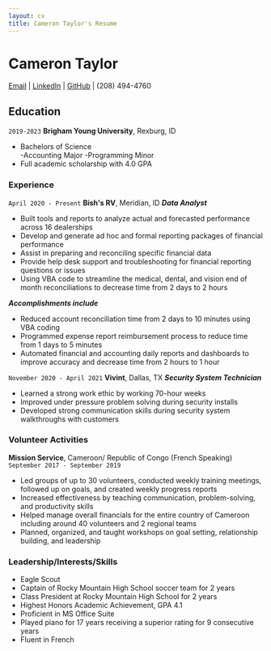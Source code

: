 ```yaml
---
layout: cv
title: Cameron Taylor's Resume
---
```

# Cameron Taylor

<div id="webaddress">
<a href="cameron.macneil.taylor@gmail.com ">Email</a>
| <a href="www.linkedin.com/in/cameron macneil taylor">LinkedIn</a>
| <a href="https://github.com/acctg-analyst">GitHub</a>
|  (208) 494-4760
</div>

<!-- https://www.monique.tech/the-art-of-markdown -->

## Education

`2019-2023`
__Brigham Young University__, Rexburg, ID
- Bachelors of Science  
-Accounting Major
-Programming Minor
- Full academic scholarship with 4.0 GPA

### Experience

`April 2020 - Present`
__Bish's RV__, Meridian, ID
__*Data Analyst*__
- Built tools and reports to analyze actual and forecasted performance across 16 dealerships
- Develop and generate ad hoc and formal reporting packages of financial performance
- Assist in preparing and reconciling specific financial data
- Provide help desk support and troubleshooting for financial reporting questions or issues
- Using VBA code to streamline the medical, dental, and vision end of month reconciliations to decrease time from 2 days to 2 hours

__*Accomplishments include*__
-	Reduced account reconciliation time from 2 days to 10 minutes using VBA coding
-	Programmed expense report reimbursement process to reduce time from 1 days to 5 minutes
-	Automated financial and accounting daily reports and dashboards to improve accuracy and decrease time from 2 hours to 1 hour

`November 2020 - April 2021`
__Vivint__, Dallas, TX
__*Security System Technician*__
- Learned a strong work ethic by working 70-hour weeks
- Improved under pressure problem solving during security installs
- Developed strong communication skills during security system walkthroughs with customers

### Volunteer Activities
__Mission Service__, Cameroon/ Republic of Congo (French Speaking)
`September 2017 - September 2019`

- Led groups of up to 30 volunteers, conducted weekly training meetings, followed up on goals, and created weekly progress reports
- Increased effectiveness by teaching communication, problem-solving, and productivity skills
- Helped manage overall financials for the entire country of Cameroon including around 40 volunteers and 2 regional teams
- Planned, organized, and taught workshops on goal setting, relationship building, and leadership

### Leadership/Interests/Skills


- Eagle Scout
- Captain of Rocky Mountain High School soccer team for 2 years
- Class President at Rocky Mountain High School for 2 years
- Highest Honors Academic Achievement, GPA 4.1
- Proficient in MS Office Suite
- Played piano for 17 years receiving a superior rating for 9 consecutive years
- Fluent in French



<!-- ### Footer

Last updated: May 2013 -->


